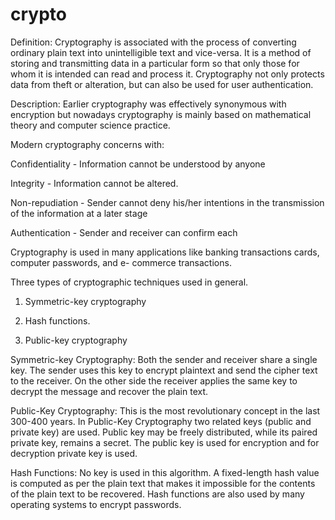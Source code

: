 # crypto
Definition: Cryptography is associated with the process of converting ordinary plain text into unintelligible text and vice-versa. It is a method of storing and transmitting data in a particular form so that only those for whom it is intended can read and process it. Cryptography not only protects data from theft or alteration, but can also be used for user authentication.

Description: Earlier cryptography was effectively synonymous with encryption but nowadays cryptography is mainly based on mathematical theory and computer science practice.

Modern cryptography concerns with:

Confidentiality - Information cannot be understood by anyone

Integrity - Information cannot be altered.

Non-repudiation - Sender cannot deny his/her intentions in the transmission of the information at a later stage

Authentication - Sender and receiver can confirm each

Cryptography is used in many applications like banking transactions cards, computer passwords, and e- commerce transactions.

Three types of cryptographic techniques used in general.

1. Symmetric-key cryptography

2. Hash functions.

3. Public-key cryptography

Symmetric-key Cryptography: Both the sender and receiver share a single key. The sender uses this key to encrypt plaintext and send the cipher text to the receiver. On the other side the receiver applies the same key to decrypt the message and recover the plain text.

Public-Key Cryptography: This is the most revolutionary concept in the last 300-400 years. In Public-Key Cryptography two related keys (public and private key) are used. Public key may be freely distributed, while its paired private key, remains a secret. The public key is used for encryption and for decryption private key is used.

Hash Functions: No key is used in this algorithm. A fixed-length hash value is computed as per the plain text that makes it impossible for the contents of the plain text to be recovered. Hash functions are also used by many operating systems to encrypt passwords.

